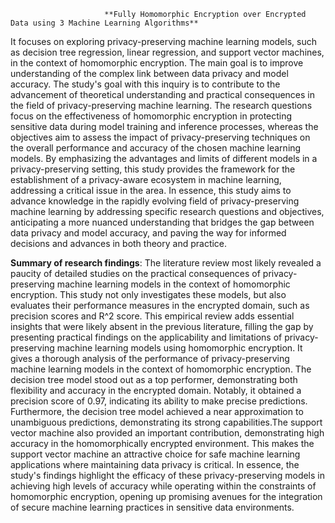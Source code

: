                          **Fully Homomorphic Encryption over Encrypted Data using 3 Machine Learning Algorithms**

It focuses on exploring privacy-preserving machine learning models, such as decision tree regression, linear regression, and support vector machines, in the context of homomorphic encryption.
The main goal is to improve understanding of the complex link between data privacy and model accuracy. The study's goal with this inquiry is to contribute to the advancement of theoretical understanding and practical consequences in the field of privacy-preserving machine learning. 
The research questions focus on the effectiveness of homomorphic encryption in protecting sensitive data during model training and inference processes, whereas the objectives aim to assess the impact of privacy-preserving techniques on the overall performance and accuracy of the chosen machine learning models. 
By emphasizing the advantages and limits of different models in a privacy-preserving setting, this study provides the framework for the establishment of a privacy-aware ecosystem in machine learning, addressing a critical issue in the area.
In essence, this study aims to advance knowledge in the rapidly evolving field of privacy-preserving machine learning by addressing specific research questions and objectives, anticipating a more nuanced understanding that bridges the gap between data privacy and model accuracy, 
and paving the way for informed decisions and advances in both theory and practice.

**Summary of research findings**: The literature review most likely revealed a paucity of detailed studies on the practical consequences of privacy-preserving machine learning models in the context of homomorphic encryption. This study not only investigates these models, but also evaluates their performance measures in the encrypted domain, such as precision scores and R^2 score. This empirical review adds essential insights that were likely absent in the previous literature, filling the gap by presenting practical findings on the applicability and limitations of privacy-preserving machine learning models using homomorphic encryption. It gives a thorough analysis of the performance of privacy-preserving machine learning models in the context of homomorphic encryption. The decision tree model stood out as a top performer, demonstrating both flexibility and accuracy in the encrypted domain. Notably, it obtained a precision score of 0.97, indicating its ability to make precise predictions. Furthermore, the decision tree model achieved a near approximation to unambiguous predictions, demonstrating its strong capabilities.The support vector machine also provided an important contribution, demonstrating high accuracy in the homomorphically encrypted environment. This makes the support vector machine an attractive choice for safe machine learning applications where maintaining data privacy is critical. In essence, the study's findings highlight the efficacy of these privacy-preserving models in achieving high levels of accuracy while operating within the constraints of homomorphic encryption, opening up promising avenues for the integration of secure machine learning practices in sensitive data environments.
